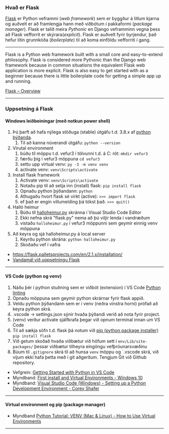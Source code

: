 ### Hvað er Flask

[Flask](https://flask.palletsprojects.com/en/2.1.x/) er Python veframmi (_web framework_) sem er byggður á litlum kjarna og auðvelt er að framlengja hann með viðbótum í pakkaformi (_package manager_). Flask er talið meira _Pythonic_ en Django veframminn vegna þess að Flask vefforrit er skýrara(_explicit_). Flask er auðvelt fyrir byrjendur, það hefur lítin grunnkóða (_boilerplate_) til að koma einföldu vefforriti í gang.

---

Flask is a Python web framework built with a small core and easy-to-extend philosophy. 
Flask is considered more Pythonic than the Django web framework because in common situations the equivalent Flask web application is more explicit. Flask is also easy to get started with as a beginner because there is little boilerplate code for getting a simple app up and running. 

[Flask – Overview](https://www.tutorialspoint.com/flask/flask_quick_guide.htm)

---

### Uppsetning á Flask

#### Windows leiðbeiningar (með notkun power shell)
1. Þú þarft að hafa nýlega stöðuga (stable) útgáfu t.d. 3.8.x af [python þýðanda](https://www.python.org/downloads/release/python-387/).
    1. Til að kanna núverandi útgáfu:  `python --version` 
1. Virutal environment
    1. búðu til möppu t.d. vefur3 í tölvunni t.d. á C: rót: `mkdir vefur3`
    1. færðu þig í vefur3 möppuna `cd vefur3`
    1. settu upp virtual venv: `py -3 -m venv venv`
    1. activate venv: `venv\Scripts\activate`
1. Install flask framework 
    1. Activate venv: `venv\Scripts\activate`
    1. Notaðu pip til að setja inn (install) flask: `pip install flask`
    1. Opnaðu python þýðandann: `python`            
    1. Athugaðu hvort flask sé virkt (active):  `>>> import flask`  
    1. ef það er engin villumelding þá tókst það.  `>>> quit()`
1. Halló heimur
    1. Búðu til [halloheimur.py](Routes/halloheimur.md) skránna í Visual Studio Code Editor 
    1. Ekki nefna skrá "flask.py" nema að þú viljir lenda í vandræðum  
    1. vistaðu `halloheimur.py` í vefur3 möppunni sem geymir einnig venv möppuna
1. Að keyra og sjá halloheimur.py á local server
    1. Keyrðu python skrána: `python halloheimur.py`
    1. Skoðaðu vef í vafra

- https://flask.palletsprojects.com/en/2.1.x/installation/
- [Vandamál við uppsetningu Flask](Vandamal.md)
---

#### VS Code (python og venv)

1. Náðu þér í python stuðning sem er viðbót (extension) í VS Code [Python linting](https://marketplace.visualstudio.com/items?itemName=ms-python.python)
1. Opnaðu möppuna sem geymir python skrárnar fyrir flask appið.
1. Veldu python þýðandann sem er í venv (neðra vinstra horni) prófað að keyra python skrá.
1. .vscode -> settings.json  sýnir hvaða þýðandi verið að nota fyrir project.
1. (venv) verður activate sjálfkrafa þegar við opnum terminal innan um VS Code  
1. Til að sækja söfn t.d. flask þá notum við [pip (python package installer)](https://pypi.org/) `pip install flask` 
1. Við getum skoðað hvaða viðbætur við höfum sett í `env/Lib/site-packages/` þessar viðbætur tilheyra eingöngu vefþróunarsvæðinu
1. Búum til `.gitignore` skrá  til að hunsa `venv` möppu og `.vscode skrá, við vijum ekki hafa þetta með í git aðgerðum. Tengjum Git við Github repository.

- Vefgrein: [Getting Started with Python in VS Code](https://code.visualstudio.com/docs/python/python-tutorial)
- Myndband: [First install and Virtual Environments - Windows 10](https://www.youtube.com/watch?v=x1cbYa2SSlE)
- Myndband: [Visual Studio Code (Windows) - Setting up a Python Development Environment - Corey Shafer](https://www.youtube.com/watch?v=-nh9rCzPJ20)

---

#### Virtual environment og pip (package manager)
 - Myndband [Python Tutorial: VENV (Mac & Linux) - How to Use Virtual Environments](https://www.youtube.com/watch?v=Kg1Yvry_Ydk)
 
---

<!--
### Skoða betur linka (kennari)
- http://www.compjour.org/lessons/flask-single-page/hello-tiny-flask-app/
- https://pythonbasics.org/flask-tutorial-hello-world/
- [Flask Mega Tutorial](https://blog.miguelgrinberg.com/post/the-flask-mega-tutorial-part-i-hello-world)
- Flask by Example – Project Setup https://realpython.com/flask-by-example-part-1-project-setup/
-->

<!--

#### Mac leiðbeiningar
Python Environment 101 - https://towardsdatascience.com/python-environment-101-1d68bda3094d
  - pyenv vs pipenv vs virtualenv

- https://opensource.com/article/19/6/python-virtual-environments-mac
  - homebrew + pyenv ( pyenv is a Python version management.)
- https://opensource.com/article/19/5/python-3-default-mac
---

-->
